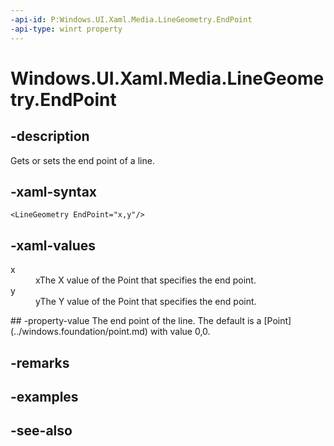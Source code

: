 ```yaml
---
-api-id: P:Windows.UI.Xaml.Media.LineGeometry.EndPoint
-api-type: winrt property
---
```


<!-- Property syntax
public Windows.Foundation.Point EndPoint { get;  set; }
-->

# Windows.UI.Xaml.Media.LineGeometry.EndPoint

## -description
Gets or sets the end point of a line.



## -xaml-syntax
```xaml
<LineGeometry EndPoint="x,y"/>
```


## -xaml-values
<dl><dt>x</dt><dd>xThe X value of the Point that specifies the end point.</dd>
<dt>y</dt><dd>yThe Y value of the Point that specifies the end point.</dd>
</dl>
## -property-value
The end point of the line. The default is a [Point](../windows.foundation/point.md) with value 0,0.

## -remarks

## -examples

## -see-also
